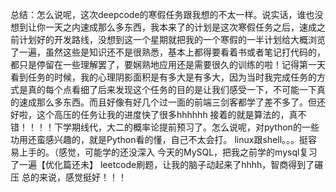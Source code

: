总结：怎么说呢，这次deepcode的寒假任务跟我想的不太一样。说实话，谁也没想到让你一天之内速成那么多东西，我本来了的计划是这次寒假任务之后，速成之前计划好的开发路线，没想到这一个星期就把我的一个寒假的一半计划给大概浏览了一遍，虽然这些是知识还不是很熟悉，基本上都得要看着书或者笔记打代码的，都只是停留在一些理解罢了，要娴熟地应用还是需要很久的训练的啦！记得第一天看到任务的时候，我的心理阴影面积是有多大是有多大，因为当时我完成任务的方式是真的每个点看细了后来发现这个任务的目的是让我们感受一下，不可能一下真的速成那么多东西。而且好像有好几个过一面的前端三剑客都学了差不多了。但还好啦，这个高压的任务让我的进度快了很多hhhhhh
接着的就是算法的，真不错！！！！下学期线代，大二的概率论提前预习了。怎么说呢，对python的一些功用还蛮感兴趣的，就是Python看的懂，自己不太会打。
linux跟shell。。。挺容易上手的。（感觉，可能学的还没深入
今天的MySQL，把我之前学的mysql复习了一遍【优化篇还未】
leetcode刷题，让我的脑子动起来了hhhh，智商得到了碾压
总的来说，感觉挺好！！！

